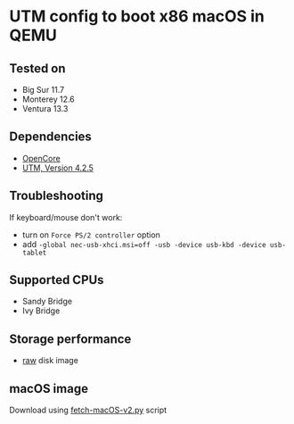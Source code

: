 # UTM config to boot x86 macOS in QEMU

## Tested on
* Big Sur 11.7
* Monterey 12.6
* Ventura 13.3

## Dependencies
* [OpenCore](https://github.com/thenickdude/KVM-Opencore/releases/download/v20/OpenCore-v20.iso.gz)
* [UTM, Version 4.2.5](https://github.com/utmapp/UTM/releases/tag/v4.2.5)

## Troubleshooting
If keyboard/mouse don't work:
* turn on `Force PS/2 controller` option
* add `-global nec-usb-xhci.msi=off -usb -device usb-kbd -device usb-tablet`

## Supported CPUs
* Sandy Bridge
* Ivy Bridge

## Storage performance
* [raw](https://www.heiko-sieger.info/tuning-vm-disk-performance/) disk image

## macOS image
Download using [fetch-macOS-v2.py](https://github.com/kholia/OSX-KVM/blob/master/fetch-macOS-v2.py) script
